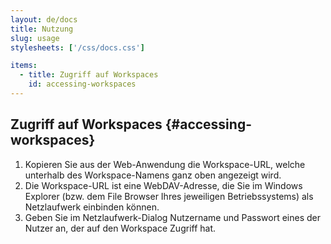 ```yaml
---
layout: de/docs
title: Nutzung
slug: usage
stylesheets: ['/css/docs.css']

items:
  - title: Zugriff auf Workspaces
    id: accessing-workspaces
---
```

## Zugriff auf Workspaces {#accessing-workspaces}
1. Kopieren Sie aus der Web-Anwendung die Workspace-URL, welche unterhalb des Workspace-Namens ganz oben angezeigt wird.
2. Die Workspace-URL ist eine WebDAV-Adresse, die Sie im Windows Explorer (bzw. dem File Browser Ihres jeweiligen Betriebssystems) als Netzlaufwerk einbinden können.
3. Geben Sie im Netzlaufwerk-Dialog Nutzername und Passwort eines der Nutzer an, der auf den Workspace Zugriff hat.
